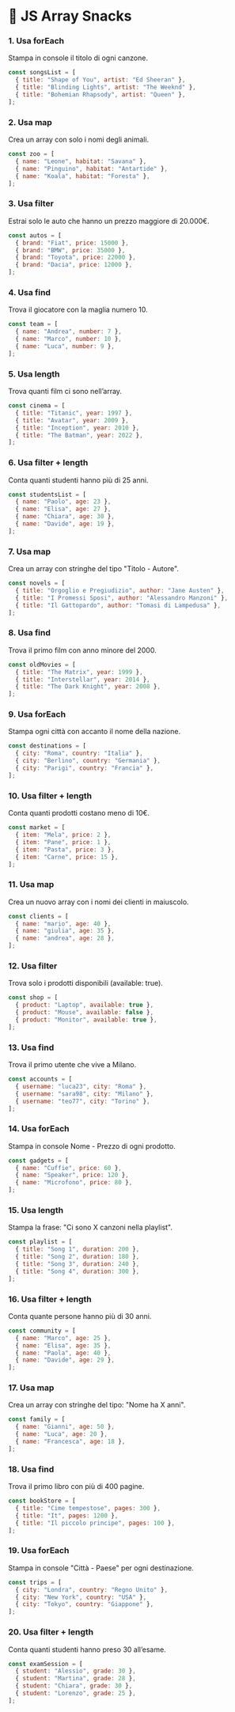 # 🥪 JS Array Snacks

### 1. Usa forEach

Stampa in console il titolo di ogni canzone.

```js
const songsList = [
  { title: "Shape of You", artist: "Ed Sheeran" },
  { title: "Blinding Lights", artist: "The Weeknd" },
  { title: "Bohemian Rhapsody", artist: "Queen" },
];
```

### 2. Usa map

Crea un array con solo i nomi degli animali.

```js
const zoo = [
  { name: "Leone", habitat: "Savana" },
  { name: "Pinguino", habitat: "Antartide" },
  { name: "Koala", habitat: "Foresta" },
];
```

### 3. Usa filter

Estrai solo le auto che hanno un prezzo maggiore di 20.000€.

```js
const autos = [
  { brand: "Fiat", price: 15000 },
  { brand: "BMW", price: 35000 },
  { brand: "Toyota", price: 22000 },
  { brand: "Dacia", price: 12000 },
];
```

### 4. Usa find

Trova il giocatore con la maglia numero 10.

```js
const team = [
  { name: "Andrea", number: 7 },
  { name: "Marco", number: 10 },
  { name: "Luca", number: 9 },
];
```

### 5. Usa length

Trova quanti film ci sono nell’array.

```js
const cinema = [
  { title: "Titanic", year: 1997 },
  { title: "Avatar", year: 2009 },
  { title: "Inception", year: 2010 },
  { title: "The Batman", year: 2022 },
];
```

### 6. Usa filter + length

Conta quanti studenti hanno più di 25 anni.

```js
const studentsList = [
  { name: "Paolo", age: 23 },
  { name: "Elisa", age: 27 },
  { name: "Chiara", age: 30 },
  { name: "Davide", age: 19 },
];
```

### 7. Usa map

Crea un array con stringhe del tipo "Titolo - Autore".

```js
const novels = [
  { title: "Orgoglio e Pregiudizio", author: "Jane Austen" },
  { title: "I Promessi Sposi", author: "Alessandro Manzoni" },
  { title: "Il Gattopardo", author: "Tomasi di Lampedusa" },
];
```

### 8. Usa find

Trova il primo film con anno minore del 2000.

```js
const oldMovies = [
  { title: "The Matrix", year: 1999 },
  { title: "Interstellar", year: 2014 },
  { title: "The Dark Knight", year: 2008 },
];
```

### 9. Usa forEach

Stampa ogni città con accanto il nome della nazione.

```js
const destinations = [
  { city: "Roma", country: "Italia" },
  { city: "Berlino", country: "Germania" },
  { city: "Parigi", country: "Francia" },
];
```

### 10. Usa filter + length

Conta quanti prodotti costano meno di 10€.

```js
const market = [
  { item: "Mela", price: 2 },
  { item: "Pane", price: 1 },
  { item: "Pasta", price: 3 },
  { item: "Carne", price: 15 },
];
```

### 11. Usa map

Crea un nuovo array con i nomi dei clienti in maiuscolo.

```js
const clients = [
  { name: "mario", age: 40 },
  { name: "giulia", age: 35 },
  { name: "andrea", age: 28 },
];
```

### 12. Usa filter

Trova solo i prodotti disponibili (available: true).

```js
const shop = [
  { product: "Laptop", available: true },
  { product: "Mouse", available: false },
  { product: "Monitor", available: true },
];
```

### 13. Usa find

Trova il primo utente che vive a Milano.

```js
const accounts = [
  { username: "luca23", city: "Roma" },
  { username: "sara98", city: "Milano" },
  { username: "teo77", city: "Torino" },
];
```

### 14. Usa forEach

Stampa in console Nome - Prezzo di ogni prodotto.

```js
const gadgets = [
  { name: "Cuffie", price: 60 },
  { name: "Speaker", price: 120 },
  { name: "Microfono", price: 80 },
];
```

### 15. Usa length

Stampa la frase: "Ci sono X canzoni nella playlist".

```js
const playlist = [
  { title: "Song 1", duration: 200 },
  { title: "Song 2", duration: 180 },
  { title: "Song 3", duration: 240 },
  { title: "Song 4", duration: 300 },
];
```

### 16. Usa filter + length

Conta quante persone hanno più di 30 anni.

```js
const community = [
  { name: "Marco", age: 25 },
  { name: "Elisa", age: 35 },
  { name: "Paola", age: 40 },
  { name: "Davide", age: 29 },
];
```

### 17. Usa map

Crea un array con stringhe del tipo: "Nome ha X anni".

```js
const family = [
  { name: "Gianni", age: 50 },
  { name: "Luca", age: 20 },
  { name: "Francesca", age: 18 },
];
```

### 18. Usa find

Trova il primo libro con più di 400 pagine.

```js
const bookStore = [
  { title: "Cime tempestose", pages: 300 },
  { title: "It", pages: 1200 },
  { title: "Il piccolo principe", pages: 100 },
];
```

### 19. Usa forEach

Stampa in console "Città - Paese" per ogni destinazione.

```js
const trips = [
  { city: "Londra", country: "Regno Unito" },
  { city: "New York", country: "USA" },
  { city: "Tokyo", country: "Giappone" },
];
```

### 20. Usa filter + length

Conta quanti studenti hanno preso 30 all’esame.

```js
const examSession = [
  { student: "Alessio", grade: 30 },
  { student: "Martina", grade: 28 },
  { student: "Chiara", grade: 30 },
  { student: "Lorenzo", grade: 25 },
];
```

